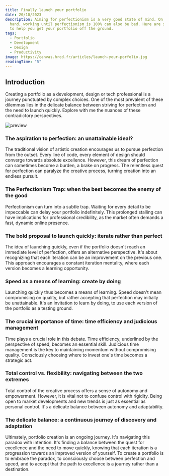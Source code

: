 ```yaml
---
title: Finally launch your portfolio
date: 20/10/2023
description: Aiming for perfectionism is a very good state of mind. On the other
  hand, working until perfectionism is 100% can also be bad. Here are some tips
  to help you get your portfolio off the ground.
tags:
  - Portfolio
  - Development
  - Design
  - Productivity
image: https://canvas.hrcd.fr/articles/launch-your-porfolio.jpg
readingTime: "5"
---
```


## Introduction

Creating a portfolio as a development, design or tech professional is a journey punctuated by complex choices. One of the most prevalent of these dilemmas lies in the delicate balance between striving for perfection and the need to launch quickly. Explore with me the nuances of these contradictory perspectives.

![preview](/articles/launch-your-porfolio.jpg)

### The aspiration to perfection: an unattainable ideal?

The traditional vision of artistic creation encourages us to pursue perfection from the outset. Every line of code, every element of design should converge towards absolute excellence. However, this dream of perfection can sometimes become a burden, a brake on progress. The relentless quest for perfection can paralyze the creative process, turning creation into an endless pursuit.

### The Perfectionism Trap: when the best becomes the enemy of the good

Perfectionism can turn into a subtle trap. Waiting for every detail to be impeccable can delay your portfolio indefinitely. This prolonged stalling can have implications for professional credibility, as the market often demands a fast, dynamic online presence.

### The bold proposal to launch quickly: iterate rather than perfect

The idea of launching quickly, even if the portfolio doesn't reach an immediate level of perfection, offers an alternative perspective. It's about recognizing that each iteration can be an improvement on the previous one. This approach encourages a constant iteration mentality, where each version becomes a learning opportunity.

### Speed as a means of learning: create by doing

Launching quickly thus becomes a means of learning. Speed doesn't mean compromising on quality, but rather accepting that perfection may initially be unattainable. It's an invitation to learn by doing, to use each version of the portfolio as a testing ground.

### The crucial importance of time: time efficiency and judicious management

Time plays a crucial role in this debate. Time efficiency, underlined by the perspective of speed, becomes an essential skill. Judicious time management is the key to maintaining momentum without compromising quality. Consciously choosing where to invest one's time becomes a strategic act.

### Total control vs. flexibility: navigating between the two extremes

Total control of the creative process offers a sense of autonomy and empowerment. However, it is vital not to confuse control with rigidity. Being open to market developments and new trends is just as essential as personal control. It's a delicate balance between autonomy and adaptability.

### The delicate balance: a continuous journey of discovery and adaptation

Ultimately, portfolio creation is an ongoing journey. It's navigating this paradox with intention. It's finding a balance between the quest for excellence and the need to move quickly, knowing that each iteration is a progression towards an improved version of yourself. To create a portfolio is to embrace the paradox, to consciously choose between perfection and speed, and to accept that the path to excellence is a journey rather than a destination.

